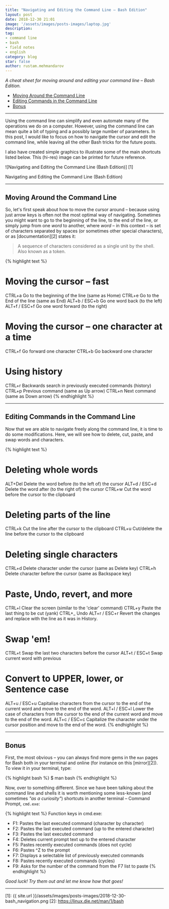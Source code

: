 ```yaml
---
title: "Navigating and Editing the Command Line – Bash Edition"
layout: post
date: 2018-12-30 21:01
image: '/assets/images/posts-images/laptop.jpg'
description:
tag:
- command line
- bash
- field notes
- english
category: blog
star: false
author: rustam.mehmandarov
---
```


_A cheat sheet for moving around and editing your command line – Bash Edition._

- [Moving Around the Command Line](#moving-around-the-command-line)
- [Editing Commands in the Command Line](#editing-commands-in-the-command-line)
- [Bonus](#bonus)

---

Using the command line can simplify and even automate many of the operations we do on a computer. However, using the command line can mean quite a bit of typing and a possibly large number of parameters. In this post, I would like to focus on how to navigate the cursor and edit the command line, while leaving all the other Bash tricks for the future posts.

I also have created simple graphics to illustrate some of the main shortcuts listed below. This (hi-res) image can be printed for future reference.

![Navigating and Editing the Command Line (Bash Edition)] [1]
<figcaption class = "caption"> Navigating and Editing the Command Line (Bash Edition)</figcaption>


---

## Moving Around the Command Line

So, let's first speak about how to move the cursor around – because using just arrow keys is often not the most optimal way of navigating. Sometimes you might want to go to the beginning of the line, to the end of the line, or simply jump from one _word_ to another, where _word_ – in this context – is set of characters separated by spaces (or sometimes other special characters), or as [documentation][2] states it: 

> A sequence of characters considered as a single unit by the shell. Also known as a token.


{% highlight text %}
# Moving the cursor – fast
CTRL+a         Go to the beginning of the line (same as Home)
CTRL+e         Go to the End of the line (same as End)
ALT+b / ESC+b  Go one word back (to the left)
ALT+f / ESC+f  Go one word forward (to the right)

# Moving the cursor – one character at a time
CTRL+f         Go forward one character
CTRL+b         Go backward one character

# Using history
CTRL+r         Backwards search in previously executed commands (history)
CTRL+p         Previous command (same as Up arrow)
CTRL+n         Next command (same as Down arrow)
{% endhighlight %}

---

## Editing Commands in the Command Line

Now that we are able to navigate freely along the command line, it is time to do some modifications. Here, we will see how to delete, cut, paste, and swap words and characters.

{% highlight text %}
# Deleting whole words
ALT+Del        Delete the word before (to the left of) the cursor
ALT+d / ESC+d  Delete the word after (to the right of) the cursor
CTRL+w         Cut the word before the cursor to the clipboard

# Deleting parts of the line
CTRL+k         Cut the line after the cursor to the clipboard
CTRL+u         Cut/delete the line before the cursor to the clipboard

# Deleting single characters
CTRL+d         Delete character under the cursor (same as Delete key)
CTRL+h         Delete character before the cursor (same as Backspace key)

# Paste, Undo, revert, and more
CTRL+l         Clear the screen (similar to the 'clear' command)
CTRL+y         Paste the last thing to be cut (yank)
CTRL+_         Undo
ALT+r / ESC+r  Revert the changes and replace with the line as it was 
                in History.

# Swap 'em!
CTRL+t         Swap the last two characters before the cursor
ALT+t / ESC+t  Swap current word with previous
 
# Convert to UPPER, lower, or Sentence case
ALT+u / ESC+u  Capitalise characters from the cursor to the end of 
                the current word and move to the end of the word.
ALT+l / ESC+l  Lower the case of characters from the cursor to the
                end of the current word and move to the end of the word.
ALT+c / ESC+c  Capitalize the character under the cursor position 
                and move to the end of the word.
{% endhighlight %}

---

## Bonus

First, the most obvious – you can always find more gems in the `man` pages for Bash both in your terminal and online (for instance on this [mirror][2]). To view it in your terminal, type:

{% highlight bash %}
$ man bash
{% endhighlight %}

Now, over to something different. Since we have been talking about the command line and shells it is worth mentioning some less-known (and sometimes _"as a curiosity"_) shortcuts in another terminal – Command Prompt, `cmd.exe`:

{% highlight text %}
Function keys in cmd.exe:
  - F1: Pastes the last executed command (character by character)
  - F2: Pastes the last executed command (up to the entered character)
  - F3: Pastes the last executed command
  - F4: Deletes current prompt text up to the entered character
  - F5: Pastes recently executed commands (does not cycle)
  - F6: Pastes ^Z to the prompt
  - F7: Displays a selectable list of previously executed commands
  - F8: Pastes recently executed commands (cycles)
  - F9: Asks for the number of the command from the F7 list to paste
{% endhighlight %}

_Good luck! Try them out and let me know how that goes!_

---

[1]: {{ site.url }}/assets/images/posts-images/2018-12-30-bash_navigation.png
[2]: https://linux.die.net/man/1/bash
